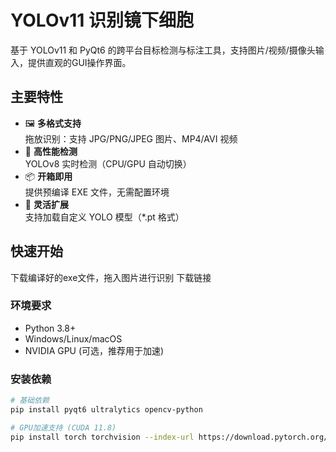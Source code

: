 # YOLOv11 识别镜下细胞

基于 YOLOv11 和 PyQt6 的跨平台目标检测与标注工具，支持图片/视频/摄像头输入，提供直观的GUI操作界面。

## 主要特性

- 🖼️ **多格式支持**  
  拖放识别：支持 JPG/PNG/JPEG 图片、MP4/AVI 视频
- 🚀 **高性能检测**  
  YOLOv8 实时检测（CPU/GPU 自动切换）
- 📦 **开箱即用**  
  提供预编译 EXE 文件，无需配置环境
- 🔧 **灵活扩展**  
  支持加载自定义 YOLO 模型（*.pt 格式）

## 快速开始
下载编译好的exe文件，拖入图片进行识别
下载链接

### 环境要求

- Python 3.8+
- Windows/Linux/macOS
- NVIDIA GPU (可选，推荐用于加速)

### 安装依赖

```bash
# 基础依赖
pip install pyqt6 ultralytics opencv-python

# GPU加速支持 (CUDA 11.8)
pip install torch torchvision --index-url https://download.pytorch.org/whl/cu118


